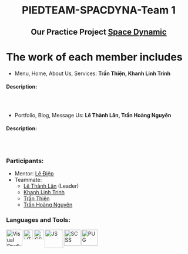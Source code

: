 <h1 align="center">PIEDTEAM-SPACDYNA-Team 1</h1>
<h2 align="center"> Our Practice Project <a href="https://templatemo.com/live/templatemo_562_space_dynamic">Space Dynamic</a><br></h2>

# The work of each member includes
* Menu, Home, About Us, Services: **Trần Thiện, Khanh Linh Trinh**
#### Description:
<p align="center"><img source="https://drive.google.com/file/d/1a5sNyOZku4V3VNvOdPVWZUgFrXn_-vCK/view?usp=sharing" width="580px"/><br></p>
<p align="center"><img source="https://drive.google.com/file/d/1Z9RJCDfrPTUWROfE05awPB_3rkaKT7mx/view?usp=sharing" width="580px"/><br></p>
<p align="center"><img source="https://drive.google.com/file/d/1j7LrMCJLMdvs-C9ft0bcUvHpbdsyzErX/view?usp=sharing" width="580px"/></p>

* Portfolio, Blog, Message Us: **Lê Thành Lân, Trần Hoàng Nguyên**
#### Description:
<p align="center"><img source="https://drive.google.com/file/d/1FUH4evEA_K3sQ9YBIZNQkAgJltkNvFZe/view?usp=sharing" width="580px"/><br></p>
<p align="center"><img source="https://drive.google.com/file/d/1cXisz2Dh8joV46KhDDx3wYVZyQzw3Fnt/view?usp=sharing" width="580px"/><br></p>
<p align="center"><img source="https://drive.google.com/file/d/1Eo3x7TDBTBriSdCWbN8cjn3HZY2PnHCT/view?usp=sharing" width="580px"/></p>

### Participants:
- Mentor: <a href="https://www.facebook.com/nomadic.lodestar" target="_blank">Lê Điệp</a>
- Teammate: 
     - <a href="https://www.facebook.com/ThanhLanFPTU/" target="_blank">Lê Thành Lân</a> (Leader)
     - <a href="https://www.facebook.com/klt2601" target="_blank">Khanh Linh Trinh</a>       
     - <a href="https://www.facebook.com/DenkTieu" target="_blank">Trần Thiện</a> 
     - <a href="https://www.facebook.com/tran.hoangnguyen.3760" target="_blank">Trần Hoàng Nguyên</a>

### Languages and Tools:
<img align="left" alt="Visual Studio Code" width="44px" src="https://www.solucionex.com/sites/default/files/posts/imagen/vscode-800x450.png"/>
<img align="left" alt="HTML" width="26px" src="https://upload.wikimedia.org/wikipedia/commons/thumb/8/80/HTML5_logo_resized.svg/1200px-HTML5_logo_resized.svg.png"/>
<img align="left" alt="CSS" width="26px" src="https://upload.wikimedia.org/wikipedia/commons/thumb/d/d5/CSS3_logo_and_wordmark.svg/1200px-CSS3_logo_and_wordmark.svg.png"/>
<img align="left" alt="JS" width="50px" src="https://media.vlpt.us/images/charlie-lyc/post/2244e9e8-7621-4df7-86cb-5a11ad3137eb/Javascript_logo-1170x850.jpg"/>
<img align="left" alt="SCSS" width="44px" src="https://sass-lang.com/assets/img/styleguide/seal-color-reversed-c50d9b78.png"/>
<img align="left" alt="PUG" width="44px" src="https://camo.githubusercontent.com/2eb688a747805c9acd144faf728c8a30f86fc4ca5fb39e6528232f0372151364/68747470733a2f2f63646e2e7261776769742e636f6d2f7075676a732f7075672d6c6f676f2f656563343336636565386664396431373236643738333963626539396431663639343639326330632f5356472f7075672d66696e616c2d6c6f676f2d5f2d636f6c6f75722d3132382e737667"/>